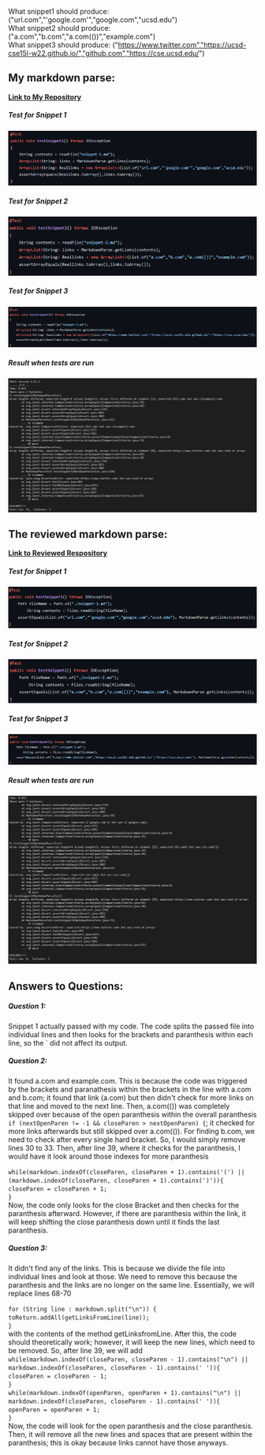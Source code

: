 What snippet1 should produce: ("url.com","'google.com'","google.com","ucsd.edu")\
What snippet2 should produce: ("a.com","b.com","a.com(())","example.com")\
What snippet3 should produce: ("https://www.twitter.com","https://ucsd-cse15l-w22.github.io/","github.com","https://cse.ucsd.edu/")


## My markdown parse:
[**Link to My Repository**](markdownme)
##### Test for Snippet 1
![Test_for_snippet1](myrepo1.png) 
##### Test for Snippet 2
![Test_for_snippet2](myrepo2.png)
##### Test for Snippet 3
![Test_for_snippet3](myrepo3.png)
##### Result when tests are run
![Result](bettermyrepo.png)


## The reviewed markdown parse:
[**Link to Reviewed Respository**](markdownthem)
##### Test for Snippet 1
![Test_for_snippet1](therepo1.png) 
##### Test for Snippet 2
![Test_for_snippet2](therepo2.png)
##### Test for Snippet 3
![Test_for_snippet3](therepo3.png)
##### Result when tests are run
![Result](theirrepo.png)


## Answers to Questions:
##### Question 1:
Snippet 1 actually passed with my code. The code splits the passed file into individual lines and then looks for the brackets and paranthesis within each line, so the ` did not affect its output. 

##### Question 2:
It found a.com and example.com. This is because the code was triggered by the brackets and paranathesis within the brackets in the line with a.com and b.com; it found that link (a.com) but then didn't check for more links on that line and moved to the next line. Then, a.com(()) was completely skipped over because of the open paranthesis within the overall paranthesis `if (nextOpenParen != -1 && closeParen > nextOpenParen) {`; it checked for more links afterwards but still skipped over a.com(()). For finding b.com, we need to check after every single hard bracket. So, I would simply remove lines 30 to 33. Then, after line 39, where it checks for the paranthesis, I would have it look around those indexes for more paranthesis

`while(markdown.indexOf(closeParen, closeParen + 1).contains('(') || (markdown.indexOf(closeParen, closeParen + 1).contains(')')){`\
    `closeParen = closeParen + 1;`\
`}`\
Now, the code only looks for the close Bracket and then checks for the paranthesis afterward. However, if there are paranthesis within the link, it will keep shifting the close paranthesis down until it finds the last paranthesis. 

##### Question 3: 
It didn't find any of the links. This is because we divide the file into individual lines and look at those. We need to remove this because the paranthesis and the links are no longer on the same line. Essentially, we will replace lines 68-70

`for (String line : markdown.split("\n")) {`\
`toReturn.addAll(getLinksFromLine(line));`\
`}`\
 with the contents of the method getLinksfromLine. After this, the code should theoretically work; however, it will keep the new lines, which need to be removed. So, after line 39, we will add\
`while(markdown.indexOf(closeParen, closeParen - 1).contains("\n") || markdown.indexOf(closeParen, closeParen - 1).contains(' ')){`\
    `closeParen = closeParen - 1;`\
`}`\
`while(markdown.indexOf(openParen, openParen + 1).contains("\n") || markdown.indexOf(closeParen, closeParen - 1).contains(' ')){`\
    `openParen = openParen + 1;`\
`}` \
Now, the code will look for the open paranthesis and the close paranthesis. Then, it will remove all the new lines and spaces that are present within the paranthesis; this is okay because links cannot have those anyways. 